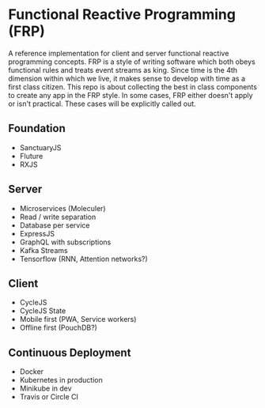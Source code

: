 # Functional Reactive Programming (FRP)
A reference implementation for client and server functional reactive programming concepts. FRP is a style of writing software which both obeys functional rules and treats event streams as king. Since time is the 4th dimension within which we live, it makes sense to develop with time as a first class citizen. This repo is about collecting the best in class components to create any app in the FRP style. In some cases, FRP either doesn't apply or isn't practical. These cases will be explicitly called out.

## Foundation
- SanctuaryJS
- Fluture
- RXJS

## Server
- Microservices (Moleculer)
- Read / write separation
- Database per service
- ExpressJS
- GraphQL with subscriptions
- Kafka Streams
- Tensorflow (RNN, Attention networks?)

## Client
- CycleJS
- CycleJS State
- Mobile first (PWA, Service workers)
- Offline first (PouchDB?)

## Continuous Deployment
- Docker
- Kubernetes in production
- Minikube in dev
- Travis or Circle CI

